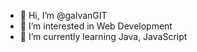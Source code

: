 - 👋 Hi, I’m @galvanGIT
- 👀 I’m interested in Web Development
- 🌱 I’m currently learning Java, JavaScript

<!---
galvanGIT/galvanGIT is a ✨ special ✨ repository because its `README.md` (this file) appears on your GitHub profile.
You can click the Preview link to take a look at your changes.
--->
